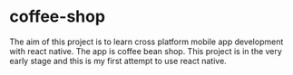 # coffee-shop
The aim of this project is to learn cross platform mobile app development with react native.
The app is coffee bean shop.
This project is in the very early stage and this is my first attempt to use react native.
